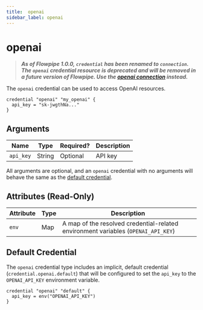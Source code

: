 ```yaml
---
title:  openai
sidebar_label: openai
---
```


# openai

> ***As of Flowpipe 1.0.0, `credential` has been renamed to `connection`.  The `openai` credential resource is deprecated and will be removed in a future version of Flowpipe. Use the [openai connection](/docs/reference/config-files/connection/openai) instead.***

The `openai` credential can be used to access OpenAI resources.

```hcl
credential "openai" "my_openai" {
  api_key = "sk-jwgthNa..."
}
```

## Arguments

| Name            | Type    | Required?| Description
|-----------------|---------|----------|-------------------
| `api_key`       |  String | Optional | API key

All arguments are optional, and an `openai` credential with no arguments will behave the same as the [default credential](#default-credential).

## Attributes (Read-Only)

| Attribute       | Type    | Description
|-----------------|---------|-----------------
| `env`           | Map     | A map of the resolved credential-related environment variables (`OPENAI_API_KEY`)

## Default Credential

The `openai` credential type includes an implicit, default credential (`credential.openai.default`) that will be configured to set the `api_key` to the `OPENAI_API_KEY` environment variable.

```hcl
credential "openai" "default" {
  api_key = env("OPENAI_API_KEY")
}
```
